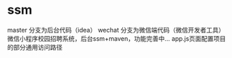 # ssm
master 分支为后台代码（idea）
wechat 分支为微信端代码（微信开发者工具）
微信小程序校园招聘系统，后台ssm+maven，功能完善中...
app.js页面配置项目的部分通用访问路径

